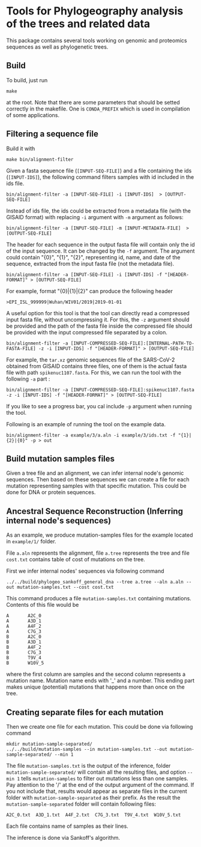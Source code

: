 # Tools for Phylogeography analysis of the trees and related data
This package contains several tools working on genomic and proteomics sequences as well as phylogenetic trees.

## Build
To build, just run 
```
make
```
at the root. 
Note that there are some parameters that should be setted correctly in the makefile. One is `CONDA_PREFIX` which
is used in compilation of some applications.

## Filtering a sequence file
Build it with
```
make bin/alignment-filter
```

Given a fasta sequence file (`[INPUT-SEQ-FILE]`) and a file containing the ids (`[INPUT-IDS]`), the following command filters samples with id included in the ids file.
```
bin/alignment-filter -a [INPUT-SEQ-FILE] -i [INPUT-IDS]  > [OUTPUT-SEQ-FILE]
```

Instead of ids file, the ids could be extracted from a metadata file (with the GISAID format) with replacing `-i` argument with `-m` argument as follows:
```
bin/alignment-filter -a [INPUT-SEQ-FILE] -m [INPUT-METADATA-FILE]  > [OUTPUT-SEQ-FILE]
```

The header for each sequence in the output fasta file will contain only the id of the input sequence. It can be changed by the `-f` argument. The argument could contain "{0}", "{1}", "{2}", representing id, name, and date of the sequence, extracted from the input fasta file (not the metadata file). 
```
bin/alignment-filter -a [INPUT-SEQ-FILE] -i [INPUT-IDS] -f "[HEADER-FORMAT]" > [OUTPUT-SEQ-FILE]
```
For example, format "{0}|{1}|{2}" can produce the following header 
```
>EPI_ISL_999999|Wuhan/WIV01/2019|2019-01-01
```

A useful option for this tool is that the tool can directly read a compressed input fasta file, without uncompressing it. For this, the `-z` argument should be provided and the path of the fasta file inside the compressed file should be provided with the input compressed file separated by a colon.
```
bin/alignment-filter -a [INPUT-COMPRESSED-SEQ-FILE]:[INTERNAL-PATH-TO-FASTA-FILE] -z -i [INPUT-IDS] -f "[HEADER-FORMAT]" > [OUTPUT-SEQ-FILE]
```
For example, the `tar.xz` genomic sequences file of the SARS-CoV-2 obtained from GISAID contains three files, one of them is the actual fasta file with path `spikenuc1107.fasta`. For this, we can run the tool with the following `-a` part :
```
bin/alignment-filter -a [INPUT-COMPRESSED-SEQ-FILE]:spikenuc1107.fasta -z -i [INPUT-IDS] -f "[HEADER-FORMAT]" > [OUTPUT-SEQ-FILE]
```

If you like to see a progress bar, you cal include `-p` argument when running the tool.

Following is an example of running the tool on the example data.
```
bin/alignment-filter -a example/3/a.aln -i example/3/ids.txt -f "{1}|{2}|{0}" -p > out
```


## Build mutation samples files
Given a tree file and an alignment, we can infer internal node's genomic sequences. Then based on these sequences
we can create a file for each mutation representing samples with that specific mutation. This could be done for
DNA or protein sequences. 

## Ancestral Sequence Reconstruction (Inferring internal node's sequences)
As an example, we produce mutation-samples files for the example located in `example/1/` folder.

File `a.aln` represents the alignment, file `a.tree` represents the tree and file `cost.txt` contains
table of cost of mutations on the tree. 

First we infer internal nodes' sequences via following command
```
../../build/phylogeo_sankoff_general_dna --tree a.tree --aln a.aln --out mutation-samples.txt --cost cost.txt 
```
This command produces a file `mutation-samples.txt` containing mutations. Contents of this file would be
```
A       A2C_0
A       A3D_1
A       A4F_2
A       C7G_3
B       A2C_0
B       A3D_1
B       A4F_2
B       C7G_3
B       T9V_4
B       W10V_5
```
where the first column are samples and the second column represents a mutation name. Mutation name ends with '_' and a number. 
This ending part makes unique (potential) mutations that happens more than once on the tree.

## Creating separate files for each mutation
Then we create one file for each mutation. This could be done via following command
```
mkdir mutation-sample-separated/
../../build/mutation-samples --in mutation-samples.txt --out mutation-sample-separated/ --min 1
```
The file `mutation-samples.txt` is the output of the inference, folder `mutation-sample-separated/` will contain all the 
resulting files, and option `--min 1` tells `mutation-samples` to filter out mutations less than one samples. 
Pay attention to the '/' at the end of the output argument of the command. If you not include that, results would 
appear as separate files in the current folder with `mutation-sample-separated` as their prefix.
As the result the `mutation-sample-separated` folder will contain following files:
```
A2C_0.txt  A3D_1.txt  A4F_2.txt  C7G_3.txt  T9V_4.txt  W10V_5.txt
```
Each file contains name of samples as their lines.

The inference is done via Sankoff's algorithm.
